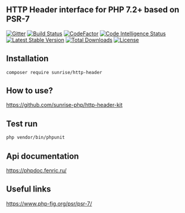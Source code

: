 ## HTTP Header interface for PHP 7.2+ based on PSR-7

[![Gitter](https://badges.gitter.im/sunrise-php/support.png)](https://gitter.im/sunrise-php/support)
[![Build Status](https://api.travis-ci.com/sunrise-php/http-header.svg?branch=master)](https://travis-ci.com/sunrise-php/http-header)
[![CodeFactor](https://www.codefactor.io/repository/github/sunrise-php/http-header/badge)](https://www.codefactor.io/repository/github/sunrise-php/http-header)
[![Code Intelligence Status](https://scrutinizer-ci.com/g/sunrise-php/http-header/badges/code-intelligence.svg?b=master)](https://scrutinizer-ci.com/code-intelligence)
[![Latest Stable Version](https://poser.pugx.org/sunrise/http-header/v/stable)](https://packagist.org/packages/sunrise/http-header)
[![Total Downloads](https://poser.pugx.org/sunrise/http-header/downloads)](https://packagist.org/packages/sunrise/http-header)
[![License](https://poser.pugx.org/sunrise/http-header/license)](https://packagist.org/packages/sunrise/http-header)

## Installation

```
composer require sunrise/http-header
```

## How to use?

https://github.com/sunrise-php/http-header-kit

## Test run

```bash
php vendor/bin/phpunit
```

## Api documentation

https://phpdoc.fenric.ru/

## Useful links

https://www.php-fig.org/psr/psr-7/
